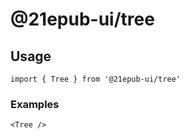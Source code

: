# @21epub-ui/tree

## Usage

```tsx
import { Tree } from '@21epub-ui/tree'
```

### Examples

```tsx
<Tree />
```
